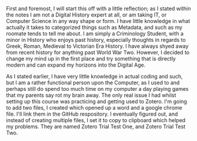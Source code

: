 First and foremost, I will start this off with a little reflection; as I stated within the notes I am not a Digital History expert at all, or am taking IT, or Computer Science in any way shape or form. I have little knowledge in what actually it takes to categorized things such as Metadata, and such as my roomate tends to tell me about. I am simply a Criminology Student, with a minor in History who enjoys past history, especially thoughts in regards to Greek, Roman, Medieval to Victorian Era History. I have always shyed away from recent history for anything past World War Two. However, I decided to change my mind up in the first place and try something that is directly modern and can expand my horizons into the Digital Age. 

As I stated earlier, I have very little knowledge in actual coding and such, but I am a rather functional person upon the Computer, as I used to and perhaps still do spend too much time on my computer a day playing games that my parents say rot my brain away. The only real issue I had whilst setting up this course was practicing and getting used to Zotero. I'm going to add two files, I created which opened up a word and a google chrome file. I'll link them in the GitHub respository. I eventually figured out, and instead of creating multiple files, I set it to copy to clipboard which helped my problems. They are named Zotero Trial Test One, and Zotero Trial Test Two. 
